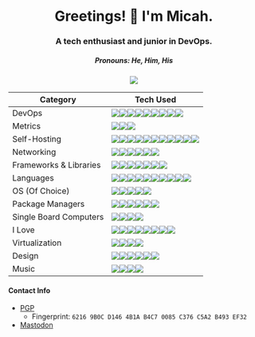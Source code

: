 <h1 align='center'>
  Greetings! 🤙 I'm Micah.
</h1>
<h3 align='center'>
  A tech enthusiast and junior in DevOps.
</h3>
<h5 align='center'>
  Pronouns: He, Him, His
</h5>
<div align='center'>
  <img src='https://notbyai.fyi/img/written-by-human-not-by-ai-white.svg'>
</div>

<!-- Source used for badges: https://badgegenius.vercel.app/  -->
| Category | Tech Used |
| --- | --- |
| DevOps | <img src='https://img.shields.io/badge/Ansible-000000?style=for-the-badge&logo=ansible&logoColor=white'><img src='https://img.shields.io/badge/Docker-2CA5E0?style=for-the-badge&logo=docker&logoColor=white'><img src='https://img.shields.io/badge/kubernetes-326ce5.svg?&style=for-the-badge&logo=kubernetes&logoColor=white'><img src='https://img.shields.io/badge/Podman-892CA0?style=for-the-badge&logo=Podman&logoColor=white'><img src='https://img.shields.io/badge/Terraform-844FBA?style=for-the-badge&logo=Terraform&logoColor=FFFFFF&logoWidth=14'><img src='https://img.shields.io/badge/Argo--CD-EF7B4D?style=for-the-badge&logo=Argo&logoColor=FFFFFF&logoWidth=14'><img src='https://img.shields.io/badge/K3s-FFC61C?style=for-the-badge&logo=K3s&logoColor=FFFFFF&logoWidth=14'><img src='https://img.shields.io/badge/Helm-0F1689?style=for-the-badge&logo=Helm&logoColor=FFFFFF&logoWidth=14'><img src='https://img.shields.io/badge/GitHub_Actions-2088FF?style=for-the-badge&logo=github-actions&logoColor=white'> |
| Metrics |  <img src='https://img.shields.io/badge/Grafana-F2F4F9?style=for-the-badge&logo=grafana&logoColor=orange&labelColor=F2F4F9'><img src='https://img.shields.io/badge/Prometheus-000000?style=for-the-badge&logo=prometheus&labelColor=000000'><img src='https://img.shields.io/badge/Better%20Stack-000000?style=for-the-badge&logo=Better%20Stack&logoColor=FFFFFF&logoWidth=14'> |
| Self-Hosting |  <img src='https://img.shields.io/badge/Bitwarden-175DDC?style=for-the-badge&logo=Bitwarden&logoColor=white'><img src='https://img.shields.io/badge/Nextcloud-0082C9?style=for-the-badge&logo=Nextcloud&logoColor=white'><img src='https://img.shields.io/badge/Home%20Assistant-41BDF5?style=for-the-badge&logo=Home%20Assistant&logoColor=white'><img src='https://img.shields.io/badge/jellyfin-%23000B25.svg?style=for-the-badge&logo=Jellyfin&logoColor=00A4DC'><img src='https://img.shields.io/badge/Kodi-17B2E7?style=for-the-badge&logo=Kodi&logoColor=white'><img src='https://img.shields.io/badge/Plausible%20Analytics-5850EC?style=for-the-badge&logo=Plausible%20Analytics&logoColor=white'><img src='https://img.shields.io/badge/Pi%20hole-96060C?style=for-the-badge&logo=Pi%20hole&logoColor=FFFFFF&logoWidth=14'><img src='https://img.shields.io/badge/Syncthing-0891D1?style=for-the-badge&logo=Syncthing&logoColor=FFFFFF&logoWidth=14'><img src='https://img.shields.io/badge/postgres-%23316192.svg?style=for-the-badge&logo=postgresql&logoColor=white'><img src='https://img.shields.io/badge/nginx-%23009639.svg?style=for-the-badge&logo=nginx&logoColor=white'><img src='https://img.shields.io/badge/Redis-DC382D?style=for-the-badge&logo=Redis&logoColor=FFFFFF&logoWidth=14'> |
| Networking |  <img src='https://img.shields.io/badge/pfSense-212121?style=for-the-badge&logo=pfSense&logoColor=FFFFFF&logoWidth=14'><img src='https://img.shields.io/badge/WireGuard-88171A?style=for-the-badge&logo=WireGuard&logoColor=FFFFFF&logoWidth=14'><img src='https://img.shields.io/badge/OpenWrt-00B5E2?style=for-the-badge&logo=OpenWrt&logoColor=FFFFFF&logoWidth=14'><img src='https://img.shields.io/badge/Tailscale-212121?style=for-the-badge&logo=tailscale&logoColor=FFFFFF&logoWidth=14'><img src='https://img.shields.io/badge/Ubiquiti-0559C9?style=for-the-badge&logo=Ubiquiti&logoColor=white'><img src='https://img.shields.io/badge/Cloudflare-F38020?style=for-the-badge&logo=Cloudflare&logoColor=white'> |
| Frameworks & Libraries |  <img src='https://img.shields.io/badge/Flask-000000?style=for-the-badge&logo=flask&logoColor=white'><img src='https://img.shields.io/badge/GitHub%20Pages-222222?style=for-the-badge&logo=GitHub%20Pages&logoColor=white'><img src='https://img.shields.io/badge/Hugo-FF4088?style=for-the-badge&logo=hugo&logoColor=white'><img src='https://img.shields.io/badge/Markdown-000000?style=for-the-badge&logo=markdown&logoColor=white'><img src='https://img.shields.io/badge/Node.js-339933?style=for-the-badge&logo=nodedotjs&logoColor=white'><img src='https://img.shields.io/badge/React_Native-20232A?style=for-the-badge&logo=react&logoColor=61DAFB'><img src='https://img.shields.io/badge/Webflow-146EF5?style=for-the-badge&logo=Webflow&logoColor=FFFFFF&logoWidth=14'> |
| Languages |  <img src='https://img.shields.io/badge/C++-00599C?style=for-the-badge&logo=cplusplus&logoColor=FFFFFF&logoWidth=14'><img src='https://img.shields.io/badge/JAVA-D35400?style=for-the-badge&logo=openjdk&logoColor=FFFFFF&logoWidth=14&labelColor=D35400'><img src='https://img.shields.io/badge/CSS3-1572B6?style=for-the-badge&logo=css3&logoColor=white'><img src='https://img.shields.io/badge/HTML5-E34F26?style=for-the-badge&logo=html5&logoColor=white'><img src='https://img.shields.io/badge/JavaScript-323330?style=for-the-badge&logo=javascript&logoColor=F7DF1E'><img src='https://img.shields.io/badge/Google_App_Script-4285F4?style=for-the-badge&logo=Google&logoColor=white'><img src='https://img.shields.io/badge/GNU%20Bash-4EAA25?style=for-the-badge&logo=GNU%20Bash&logoColor=white'><img src='https://img.shields.io/badge/Python-FFD43B?style=for-the-badge&logo=python&logoColor=blue'><img src='https://img.shields.io/badge/latex-%23008080.svg?style=for-the-badge&logo=latex&logoColor=white'><img src='https://img.shields.io/badge/markdown-%23000000.svg?style=for-the-badge&logo=markdown&logoColor=white'> |
| OS (Of Choice) |  <img src='https://img.shields.io/badge/Android-3DDC84?style=for-the-badge&logo=android&logoColor=white'><img src='https://img.shields.io/badge/lineageos-167C80?style=for-the-badge&logo=lineageos&logoColor=white'><img src='https://img.shields.io/badge/Linux-FCC624?style=for-the-badge&logo=linux&logoColor=black'><img src='https://img.shields.io/badge/NixOS-5277C3?style=for-the-badge&logo=NixOS&logoColor=FFFFFF&logoWidth=14'><img src='https://img.shields.io/badge/Asahi%20Linux-A61200?style=for-the-badge&logo=Asahi%20Linux&logoColor=FFFFFF&logoWidth=14'> |
| Package Managers |  <img src='https://img.shields.io/badge/NIX-5277C3?style=for-the-badge&logo=NixOS&logoColor=white'><img src='https://img.shields.io/badge/Chocolatey-80B5E3?style=for-the-badge&logo=Chocolatey&logoColor=white'><img src='https://img.shields.io/badge/Homebrew-FBB040?style=for-the-badge&logo=Homebrew&logoColor=white'><img src='https://img.shields.io/badge/PyPI-3775A9?style=for-the-badge&logo=PyPI&logoColor=white'><img src='https://img.shields.io/badge/npm-CB3837?style=for-the-badge&logo=npm&logoColor=white'><img src='https://img.shields.io/badge/Flathub-4A86CF?style=for-the-badge&logo=Flathub&logoColor=white'> |
| Single Board Computers | <img src='https://img.shields.io/badge/Arduino-00979D?style=for-the-badge&logo=Arduino&logoColor=white'><img src='https://img.shields.io/badge/Raspberry%20Pi-A22846?style=for-the-badge&logo=Raspberry%20Pi&logoColor=white'><img src='https://img.shields.io/badge/ESP32-000000?style=for-the-badge&logo=ESPHome&logoColor=white'><img src='https://img.shields.io/badge/ORANGE_PI-FBB040?style=for-the-badge&logoColor=white'> |
| I Love |  <img src='https://img.shields.io/badge/Let%E2%80%99s%20Encrypt-003A70?style=for-the-badge&logo=letsencrypt&logoColor=white'><img src='https://img.shields.io/badge/ProtonDB-F50057?style=for-the-badge&logo=Proton&logoColor=white'><img src='https://img.shields.io/badge/Source%20Engine-F79A10?style=for-the-badge&logo=Source%20Engine&logoColor=white'><img src='https://img.shields.io/badge/KeePassXC-6CAC4D?style=for-the-badge&logo=KeePassXC&logoColor=white'><img src='https://img.shields.io/badge/uBlock%20Origin-800000?style=for-the-badge&logo=uBlock%20Origin&logoColor=white'><img src='https://img.shields.io/badge/GIT-E44C30?style=for-the-badge&logo=git&logoColor=white'><img src='https://img.shields.io/badge/KDE-1D99F3?style=for-the-badge&logo=KDE&logoColor=FFFFFF&logoWidth=14'><img src='https://img.shields.io/badge/IntelliJ%20IDEA-000000?style=for-the-badge&logo=IntelliJ%20IDEA&logoColor=FFFFFF&logoWidth=14'> |
| Virtualization |  <img src='https://img.shields.io/badge/VirtualBox-21416b?style=for-the-badge&logo=VirtualBox&logoColor=white'><img src='https://img.shields.io/badge/VMware-231f20?style=for-the-badge&logo=VMware&logoColor=white'><img src='https://img.shields.io/badge/QEMU-FF6600?style=for-the-badge&logo=QEMU&logoColor=white'><img src='https://img.shields.io/badge/Proxmox-E57000?style=for-the-badge&logo=Proxmox&logoColor=FFFFFF&logoWidth=14'> |
| Design | <img src='https://img.shields.io/badge/gimp-5C5543?style=for-the-badge&logo=gimp&logoColor=white'><img src='https://img.shields.io/badge/Inkscape-000000?style=for-the-badge&logo=Inkscape&logoColor=white'><img src='https://img.shields.io/badge/Adobe%20Photoshop-31A8FF?style=for-the-badge&logo=Adobe%20Photoshop&logoColor=white'><img src='https://img.shields.io/badge/Adobe%20Illustrator-FF9A00?style=for-the-badge&logo=Adobe%20Illustrator&logoColor=white'><img src='https://img.shields.io/badge/Kdenlive-527EB2?style=for-the-badge&logo=Kdenlive&logoColor=white'><img src='https://img.shields.io/badge/DaVinci%20Resolve-233A51?style=for-the-badge&logo=DaVinci%20Resolve&logoColor=FFFFFF&logoWidth=14'> |
| Music | <img src='https://img.shields.io/badge/Ableton%20Live-000000?style=for-the-badge&logo=Ableton%20Live&logoColor=white'><img src='https://img.shields.io/badge/MIDI-000000?style=for-the-badge&logo=MIDI&logoColor=white'><img src='https://img.shields.io/badge/Audacity-0000CC?style=for-the-badge&logo=Audacity&logoColor=white'><img src='https://img.shields.io/badge/Rekordbox-1A1928?style=for-the-badge&logo=Pioneer%20DJ&logoColor=FFFFFF&logoWidth=14'> |
#### Contact Info
- [PGP](https://raw.githubusercontent.com/MicahBird/MicahBird/main/public.asc)
    - Fingerprint: `6216 9B0C D146 4B1A B4C7 0085 C376 C5A2 B493 EF32`
- <a rel="me" href="https://fosstodon.org/@boc64">Mastodon</a>

